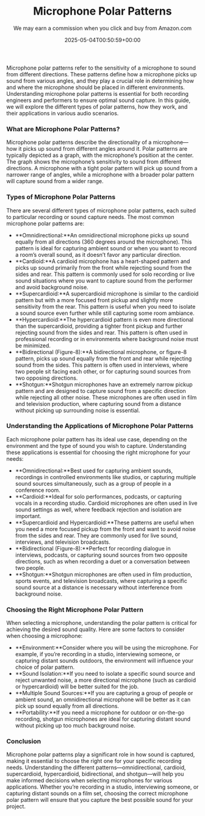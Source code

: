 ﻿---
author: We may earn a commission when you click and buy from Amazon.com
layout: post
title: Microphone Polar Patterns
date: '2025-05-04T00:50:59+00:00'
categories:
- Guide
tags: []
slug: /microphone-polar-patterns/
lastmod: 2025-05-07T12:21:28+03:00
---

Microphone polar patterns refer to the sensitivity of a microphone to sound from different directions. These patterns define how a microphone picks up sound from various angles, and they play a crucial role in determining how and where the microphone should be placed in different environments. Understanding microphone polar patterns is essential for both recording engineers and performers to ensure optimal sound capture. In this guide, we will explore the different types of polar patterns, how they work, and their applications in various audio scenarios.
### What are Microphone Polar Patterns?
Microphone polar patterns describe the directionality of a microphone—how it picks up sound from different angles around it. Polar patterns are typically depicted as a graph, with the microphone’s position at the center. The graph shows the microphone’s sensitivity to sound from different directions. A microphone with a tight polar pattern will pick up sound from a narrower range of angles, while a microphone with a broader polar pattern will capture sound from a wider range.
### Types of Microphone Polar Patterns
There are several different types of microphone polar patterns, each suited to particular recording or sound capture needs. The most common microphone polar patterns are:
- **Omnidirectional:**An omnidirectional microphone picks up sound equally from all directions (360 degrees around the microphone). This pattern is ideal for capturing ambient sound or when you want to record a room’s overall sound, as it doesn’t favor any particular direction.
- **Cardioid:**A cardioid microphone has a heart-shaped pattern and picks up sound primarily from the front while rejecting sound from the sides and rear. This pattern is commonly used for solo recording or live sound situations where you want to capture sound from the performer and avoid background noise.
- **Supercardioid:**A supercardioid microphone is similar to the cardioid pattern but with a more focused front pickup and slightly more sensitivity from the rear. This pattern is useful when you need to isolate a sound source even further while still capturing some room ambiance.
- **Hypercardioid:**The hypercardioid pattern is even more directional than the supercardioid, providing a tighter front pickup and further rejecting sound from the sides and rear. This pattern is often used in professional recording or in environments where background noise must be minimized.
- **Bidirectional (Figure-8):**A bidirectional microphone, or figure-8 pattern, picks up sound equally from the front and rear while rejecting sound from the sides. This pattern is often used in interviews, where two people sit facing each other, or for capturing sound sources from two opposing directions.
- **Shotgun:**Shotgun microphones have an extremely narrow pickup pattern and are designed to capture sound from a specific direction while rejecting all other noise. These microphones are often used in film and television production, where capturing sound from a distance without picking up surrounding noise is essential.
### Understanding the Applications of Microphone Polar Patterns
Each microphone polar pattern has its ideal use case, depending on the environment and the type of sound you wish to capture. Understanding these applications is essential for choosing the right microphone for your needs:
- **Omnidirectional:**Best used for capturing ambient sounds, recordings in controlled environments like studios, or capturing multiple sound sources simultaneously, such as a group of people in a conference room.
- **Cardioid:**Ideal for solo performances, podcasts, or capturing vocals in a recording studio. Cardioid microphones are often used in live sound settings as well, where feedback rejection and isolation are important.
- **Supercardioid and Hypercardioid:**These patterns are useful when you need a more focused pickup from the front and want to avoid noise from the sides and rear. They are commonly used for live sound, interviews, and television broadcasts.
- **Bidirectional (Figure-8):**Perfect for recording dialogue in interviews, podcasts, or capturing sound sources from two opposite directions, such as when recording a duet or a conversation between two people.
- **Shotgun:**Shotgun microphones are often used in film production, sports events, and television broadcasts, where capturing a specific sound source at a distance is necessary without interference from background noise.
### Choosing the Right Microphone Polar Pattern
When selecting a microphone, understanding the polar pattern is critical for achieving the desired sound quality. Here are some factors to consider when choosing a microphone:
- **Environment:**Consider where you will be using the microphone. For example, if you’re recording in a studio, interviewing someone, or capturing distant sounds outdoors, the environment will influence your choice of polar pattern.
- **Sound Isolation:**If you need to isolate a specific sound source and reject unwanted noise, a more directional microphone (such as cardioid or hypercardioid) will be better suited for the job.
- **Multiple Sound Sources:**If you are capturing a group of people or ambient sound, an omnidirectional microphone will be better as it can pick up sound equally from all directions.
- **Portability:**If you need a microphone for outdoor or on-the-go recording, shotgun microphones are ideal for capturing distant sound without picking up too much background noise.
### Conclusion
Microphone polar patterns play a significant role in how sound is captured, making it essential to choose the right one for your specific recording needs. Understanding the different patterns—omnidirectional, cardioid, supercardioid, hypercardioid, bidirectional, and shotgun—will help you make informed decisions when selecting microphones for various applications. Whether you’re recording in a studio, interviewing someone, or capturing distant sounds on a film set, choosing the correct microphone polar pattern will ensure that you capture the best possible sound for your project.